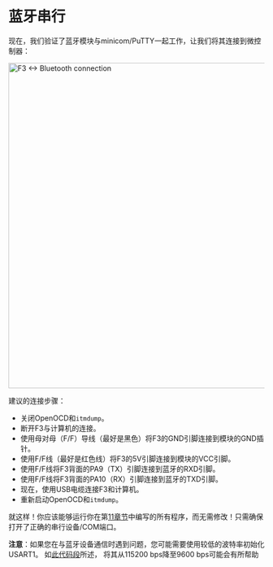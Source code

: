 # 蓝牙串行

现在，我们验证了蓝牙模块与minicom/PuTTY一起工作，让我们将其连接到微控制器：

<p>
<img height=640 title="F3 <-> Bluetooth connection" src="../assets/f3-bluetooth.png">
</p>

建议的连接步骤：

- 关闭OpenOCD和`itmdump`。
- 断开F3与计算机的连接。
- 使用母对母（F/F）导线（最好是黑色）将F3的GND引脚连接到模块的GND插针。
- 使用F/F线（最好是红色线）将F3的5V引脚连接到模块的VCC引脚。
- 使用F/F线将F3背面的PA9（TX）引脚连接到蓝牙的RXD引脚。
- 使用F/F线将F3背面的PA10（RX）引脚连接到蓝牙的TXD引脚。
- 现在，使用USB电缆连接F3和计算机。
- 重新启动OpenOCD和`itmdump`。

就这样！你应该能够运行你在第[11章节]中编写的所有程序，而无需修改！只需确保打开了正确的串行设备/COM端口。

**注意**：如果您在与蓝牙设备通信时遇到问题，您可能需要使用较低的波特率初始化USART1。
如[此代码段](https://github.com/rust-embedded/discovery/blob/master/f3discovery/src/11-usart/auxiliary/src/lib.rs#L31)所述，
将其从115200 bps降至9600 bps可能会有所帮助

[11章节]: ../11-usart/index.html

